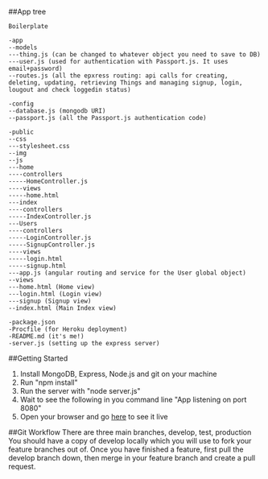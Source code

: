 ##App tree
```
Boilerplate

-app
--models
---thing.js (can be changed to whatever object you need to save to DB)
---user.js (used for authentication with Passport.js. It uses email+password)
--routes.js (all the epxress routing: api calls for creating, deleting, updating, retrieving Things and managing signup, login, lougout and check loggedin status)

-config
--database.js (mongodb URI)
--passport.js (all the Passport.js authentication code)

-public
--css
---stylesheet.css
--img
--js
---home
----controllers
-----HomeController.js
----views
-----home.html
---index
----controllers
-----IndexController.js
---Users
----controllers
-----LoginController.js
-----SignupController.js
----views
-----login.html
-----signup.html
---app.js (angular routing and service for the User global object)
--views
---home.html (Home view)
---login.html (Login view)
---signup (Signup view)
--index.html (Main Index view)

-package.json
-Procfile (for Heroku deployment)
-README.md (it's me!)
-server.js (setting up the express server)
```


##Getting Started
1. Install MongoDB, Express, Node.js and git on your machine
2. Run "npm install"
4. Run the server with "node server.js"
5. Wait to see the following in you command line "App listening on port 8080"
6. Open your browser and go [here](http://localhost:8080) to see it live

##Git Workflow
There are three main branches, develop, test, production
You should have a copy of develop locally which you will use to fork your feature branches out of.
Once you have finished a feature, first pull the develop branch down, then merge in your feature branch and create a pull request.
